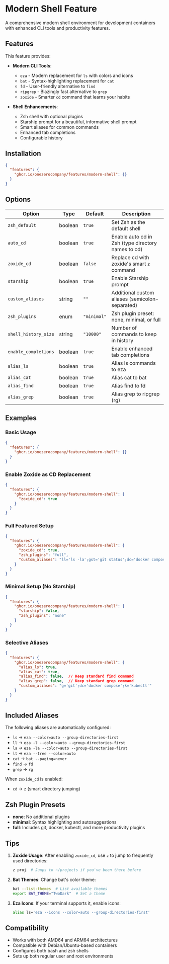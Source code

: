 # Modern Shell Feature

A comprehensive modern shell environment for development containers with enhanced CLI tools and productivity features.

## Features

This feature provides:

- **Modern CLI Tools**:
  - `eza` - Modern replacement for `ls` with colors and icons
  - `bat` - Syntax-highlighting replacement for `cat`
  - `fd` - User-friendly alternative to `find`
  - `ripgrep` - Blazingly fast alternative to `grep`
  - `zoxide` - Smarter `cd` command that learns your habits

- **Shell Enhancements**:
  - Zsh shell with optional plugins
  - Starship prompt for a beautiful, informative shell prompt
  - Smart aliases for common commands
  - Enhanced tab completions
  - Configurable history

## Installation

```json
{
  "features": {
    "ghcr.io/onezerocompany/features/modern-shell": {}
  }
}
```

## Options

| Option | Type | Default | Description |
|--------|------|---------|-------------|
| `zsh_default` | boolean | `true` | Set Zsh as the default shell |
| `auto_cd` | boolean | `true` | Enable auto cd in Zsh (type directory names to cd) |
| `zoxide_cd` | boolean | `false` | Replace cd with zoxide's smart `z` command |
| `starship` | boolean | `true` | Enable Starship prompt |
| `custom_aliases` | string | `""` | Additional custom aliases (semicolon-separated) |
| `zsh_plugins` | enum | `"minimal"` | Zsh plugin preset: none, minimal, or full |
| `shell_history_size` | string | `"10000"` | Number of commands to keep in history |
| `enable_completions` | boolean | `true` | Enable enhanced tab completions |
| `alias_ls` | boolean | `true` | Alias ls commands to eza |
| `alias_cat` | boolean | `true` | Alias cat to bat |
| `alias_find` | boolean | `true` | Alias find to fd |
| `alias_grep` | boolean | `true` | Alias grep to ripgrep (rg) |

## Examples

### Basic Usage
```json
{
  "features": {
    "ghcr.io/onezerocompany/features/modern-shell": {}
  }
}
```

### Enable Zoxide as CD Replacement
```json
{
  "features": {
    "ghcr.io/onezerocompany/features/modern-shell": {
      "zoxide_cd": true
    }
  }
}
```

### Full Featured Setup
```json
{
  "features": {
    "ghcr.io/onezerocompany/features/modern-shell": {
      "zoxide_cd": true,
      "zsh_plugins": "full",
      "custom_aliases": "ll='ls -la';gst='git status';dc='docker compose'"
    }
  }
}
```

### Minimal Setup (No Starship)
```json
{
  "features": {
    "ghcr.io/onezerocompany/features/modern-shell": {
      "starship": false,
      "zsh_plugins": "none"
    }
  }
}
```

### Selective Aliases
```json
{
  "features": {
    "ghcr.io/onezerocompany/features/modern-shell": {
      "alias_ls": true,
      "alias_cat": true,
      "alias_find": false,  // Keep standard find command
      "alias_grep": false,  // Keep standard grep command
      "custom_aliases": "g='git';dc='docker compose';k='kubectl'"
    }
  }
}
```

## Included Aliases

The following aliases are automatically configured:

- `ls` → `eza --color=auto --group-directories-first`
- `ll` → `eza -l --color=auto --group-directories-first`
- `la` → `eza -la --color=auto --group-directories-first`
- `lt` → `eza --tree --color=auto`
- `cat` → `bat --paging=never`
- `find` → `fd`
- `grep` → `rg`

When `zoxide_cd` is enabled:
- `cd` → `z` (smart directory jumping)

## Zsh Plugin Presets

- **none**: No additional plugins
- **minimal**: Syntax highlighting and autosuggestions
- **full**: Includes git, docker, kubectl, and more productivity plugins

## Tips

1. **Zoxide Usage**: After enabling `zoxide_cd`, use `z` to jump to frequently used directories:
   ```bash
   z proj  # Jumps to ~/projects if you've been there before
   ```

2. **Bat Themes**: Change bat's color theme:
   ```bash
   bat --list-themes  # List available themes
   export BAT_THEME="TwoDark"  # Set a theme
   ```

3. **Eza Icons**: If your terminal supports it, enable icons:
   ```bash
   alias ls='eza --icons --color=auto --group-directories-first'
   ```

## Compatibility

- Works with both AMD64 and ARM64 architectures
- Compatible with Debian/Ubuntu-based containers
- Configures both bash and zsh shells
- Sets up both regular user and root environments
